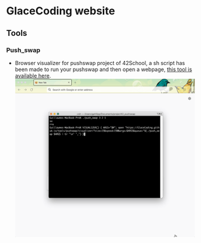 # GlaceCoding website

## Tools

### Push_swap
 - Browser visualizer for pushswap project of 42School, a sh script has been made to run your pushswap and then open a webpage, [this tool is available here](https://glacecoding.github.io/tools/pushswap/visualizer/?size=15&speed=150&args=71%20108%2097%2099%20101%2067%20111%20100%20105%20110%20103&queue=pb,pb,pb,pb,pb,pb,pb,pb,rra,pa,pa,ra,pa,ra,ra,pa,rra,pa,pa,rb,pa,rra,rra,rra,pa,ra,ra,ra,).
   ![gif of the visualizer](./res/images/visualizer.gif)